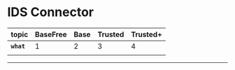 # IDS Connector


|**topic**| BaseFree | Base | Trusted | Trusted+ 
|:---|:---|:---|:---|:---|
|**`what`**| 1 | 2 | 3 | 4
|||||

---

